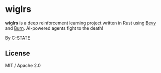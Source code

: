 # wiglrs

**wiglrs** is a deep reinforcement learning project written in Rust using [Bevy](https://bevyengine.org/) and [Burn](https://burn-rs.github.io/). AI-powered agents fight to the death!

By [C-STATE](https://www.youtube.com/@cstate96)

## License

MIT / Apache 2.0
